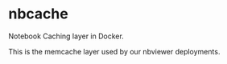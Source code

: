 nbcache
=======

Notebook Caching layer in Docker.

This is the memcache layer used by our nbviewer deployments.
